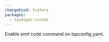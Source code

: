 ```yaml
---
changeKind: feature
packages:
  - typespec-vscode
---
```


Enable emit code command on tspconfig.yaml.
